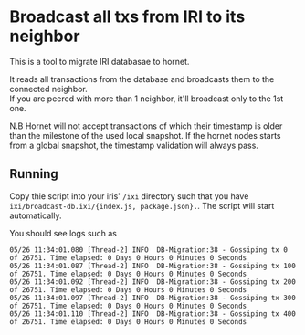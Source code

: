# Broadcast all txs from IRI to its neighbor

This is a tool to migrate IRI databasae to hornet. 

It reads all transactions from the database and broadcasts them to the connected neighbor.  
If you are peered with more than 1 neighbor, it'll broadcast only to the 1st one.

N.B Hornet will not accept transactions of which their timestamp is older than the milestone of the used local snapshot. If the hornet nodes starts from a global snapshot, the timestamp validation will always pass.

## Running
Copy thie script into your iris' `/ixi` directory such that you have `ixi/broadcast-db.ixi/{index.js, package.json}.`. The script will start automatically.

You should see logs such as 

```
05/26 11:34:01.080 [Thread-2] INFO  DB-Migration:38 - Gossiping tx 0 of 26751. Time elapsed: 0 Days 0 Hours 0 Minutes 0 Seconds
05/26 11:34:01.087 [Thread-2] INFO  DB-Migration:38 - Gossiping tx 100 of 26751. Time elapsed: 0 Days 0 Hours 0 Minutes 0 Seconds
05/26 11:34:01.092 [Thread-2] INFO  DB-Migration:38 - Gossiping tx 200 of 26751. Time elapsed: 0 Days 0 Hours 0 Minutes 0 Seconds
05/26 11:34:01.097 [Thread-2] INFO  DB-Migration:38 - Gossiping tx 300 of 26751. Time elapsed: 0 Days 0 Hours 0 Minutes 0 Seconds
05/26 11:34:01.110 [Thread-2] INFO  DB-Migration:38 - Gossiping tx 400 of 26751. Time elapsed: 0 Days 0 Hours 0 Minutes 0 Seconds
```
